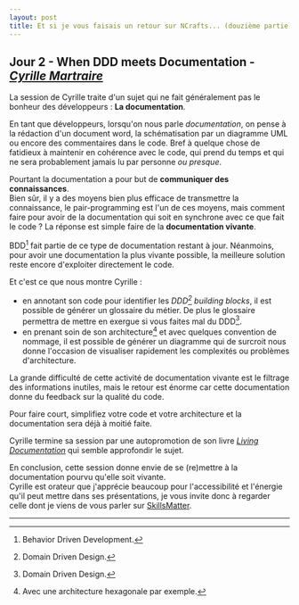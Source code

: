 ```yaml
---
layout: post
title: Et si je vous faisais un retour sur NCrafts... (douzième partie)
---
```


## Jour 2 - When DDD meets Documentation - [*Cyrille Martraire*][CyrilleMartraire]

La session de Cyrille traite d'un sujet qui ne fait généralement pas le bonheur des développeurs : **La documentation**.

En tant que développeurs, lorsqu'on nous parle *documentation*, on pense à la rédaction d'un document word, la schématisation par un diagramme UML ou encore des commentaires dans le code. Bref à quelque chose de fatidieux à maintenir en cohérence avec le code, qui prend du temps et qui ne sera probablement jamais lu par personne *ou presque*.

Pourtant la documentation a pour but de **communiquer des connaissances**.  
Bien sûr, il y a des moyens bien plus efficace de transmettre la connaissance, le pair-programming est l'un de ces moyens, mais comment faire pour avoir de la documentation qui soit en synchrone avec ce que fait le code ? La réponse est simple faire de la **documentation vivante**.

BDD[^1] fait partie de ce type de documentation restant à jour. Néanmoins, pour avoir une documentation la plus vivante possible, la meilleure solution reste encore d'exploiter directement le code.  

Et c'est ce que nous montre Cyrille : 

* en annotant son code pour identifier les *DDD[^2] building blocks*, il est possible de générer un glossaire du métier. De plus le glossaire permettra de mettre en exergue si vous faites mal du DDD[^2].
* en prenant soin de son architecture[^3] et avec quelques convention de nommage, il est possible de générer un diagramme qui de surcroit nous donne l'occasion de visualiser rapidement les complexités ou problèmes d'architecture.

La grande difficulté de cette activité de documentation vivante est le filtrage des informations inutiles, mais le retour est énorme car cette documentation donne du feedback sur la qualité du code.  

Pour faire court, simplifiez votre code et votre architecture et la documentation sera déjà à moitié faite.

Cyrille termine sa session par une autopromotion de son livre [*Living Documentation*][LivingDocumentation] qui semble approfondir le sujet.

En conclusion, cette session donne envie de se (re)mettre à la documentation pourvu qu'elle soit vivante.  
Cyrille est orateur que j'apprécie beaucoup pour l'accessibilité et l'énergie qu'il peut mettre dans ses présentations, je vous invite donc à regarder celle dont je viens de vous parler sur [SkillsMatter][SkillsMatter].

---

[^1]: Behavior Driven Development.
[^2]: Domain Driven Design.
[^3]: Avec une architecture hexagonale par exemple.

[CyrilleMartraire]: https://twitter.com/cyriux
[LivingDocumentation]: https://leanpub.com/livingdocumentation
[SkillsMatter]: https://skillsmatter.com/skillscasts/6273-cyrille-martraire
